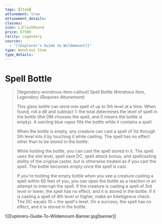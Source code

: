 ```yaml
---
tags: [Item]
attunement: true
attunement_details: 
classes: 
icon: LiFlaskRound
price: 67500
rarity: Legendary
sources:
  - "[[Explorer's Guide to Wildemount]]"
type: Wondrous Item
type_details: 
---
```

# Spell Bottle
>[!legendary-wondrous-item-callout] Spell Bottle
>*Wondrous Item, Legendary (Requires Attunement)*
>
>This glass bottle can store one spell of up to 5th level at a time. When found, roll a d6 and subtract 1: the total determines the level of spell in the bottle (the DM chooses the spell, and 0 means the bottle is empty). A swirling blue vapor fills the bottle while it contains a spell.
>
>When the bottle is empty, any creature can cast a spell of 1st through 5th level into it by touching it while casting. The spell has no effect other than to be stored in the bottle.
>
>While holding the bottle, you can cast the spell stored in it. The spell uses the slot level, spell save DC, spell attack bonus, and spellcasting ability of the original caster, but is otherwise treated as if you cast the spell. The bottle becomes empty once the spell is cast.
>
>If you're holding the empty bottle when you see a creature casting a spell within 60 feet of you, you can open the bottle as a reaction in an attempt to interrupt the spell. If the creature is casting a spell of 3rd level or lower, the spell has no effect, and it is stored in the bottle. If it is casting a spell of 4th level or higher, make an Intelligence check. The DC equals 10 + the spell's level. On a success, the spell has no effect, and it is stored in the bottle.

![[Explorers-Guide-To-Wildemount-Banner.jpg|banner]]
